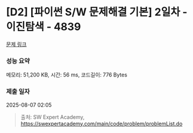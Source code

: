 # [D2] [파이썬 S/W 문제해결 기본] 2일차 - 이진탐색 - 4839 

[문제 링크](https://swexpertacademy.com/main/code/problem/problemDetail.do?contestProbId=AWTLcyA6qAMDFAVT) 

### 성능 요약

메모리: 51,200 KB, 시간: 56 ms, 코드길이: 776 Bytes

### 제출 일자

2025-08-07 02:05



> 출처: SW Expert Academy, https://swexpertacademy.com/main/code/problem/problemList.do